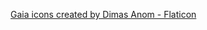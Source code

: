 <a href="https://www.flaticon.com/free-icons/gaia" title="gaia icons">Gaia icons created by Dimas Anom - Flaticon</a>